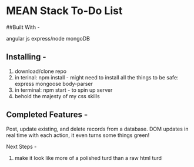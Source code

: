 # MEAN Stack To-Do List

##Built With -

angular js
express/node
mongoDB

## Installing -

1. download/clone repo 
2. in terinal: npm install - might need to install all the things to be safe: express mongoose body-parser
3. in terminal: npm start - to spin up server
4. behold the majesty of my css skills


## Completed Features -

Post, update existing, and delete records from a database.
DOM updates in real time with each action, it even turns some things green!

Next Steps - 
1. make it look like more of a polished turd than a raw html turd